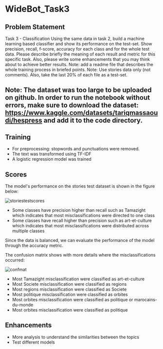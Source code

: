 # WideBot_Task3
## Problem Statement
Task 3 - Classification Using the same data in task 2, build a machine learning based classifier and show its performance on the test-set. Show precision, recall, f-score, accuracy for each class and for the whole test data. Please describe briefly the meaning of each result and metric for this specific task. Also, please write some enhancements that you may think about to achieve better results. Note: add a readme file that describes the whole training process in briefed points. Note: Use stories data only (not comments). Also, take the last 20% of each file as a test-set.

## Note: The dataset was too large to be uploaded on github. In order to run the notebook without errors, make sure to download the dataset:  https://www.kaggle.com/datasets/tariqmassaoudi/hespress and add it to the code directory. 

## Training
* For preprocessing: stopwords and punctuations were removed.
* The text was transformed using TF-IDF
* A logistic regression model was trained

## Scores
The model's performance on the stories test dataset is shown in the figure below: 

![storiestestscores](https://github.com/Aisha-Hagar/WideBot_Task3/assets/61799091/07872898-8fa7-404e-a5f5-57bc649aa018)

* Some classes have precision higher than recall such as Tamazight which indicates that most misclassifications were directed to one class
* Some classes have recall higher than precision such as art-et-culture which indicates that most misclassifications were distributed across multiple classes

Since the data is balanced, we can evaluate the performance of the model through the accuracy metric.

The confusion matrix shows with more details where the misclassifications occurred:

![confmat](https://github.com/Aisha-Hagar/WideBot_Task3/assets/61799091/06270f06-43fa-4273-84d1-4432ae58a6c4)

* Most Tamazight misclassification were classified as art-et-culture
* Most Societe misclassification were classified as regions
* Most regions misclassification were classified as Societe
* Most politique misclassification were classified as orbites
* Most orbites misclassification were classified as politique or marocains-du-monde
* Most orbites misclassification were classified as politique

## Enhancements
* More analysis to understand the similarities between the topics 
* Test different models
